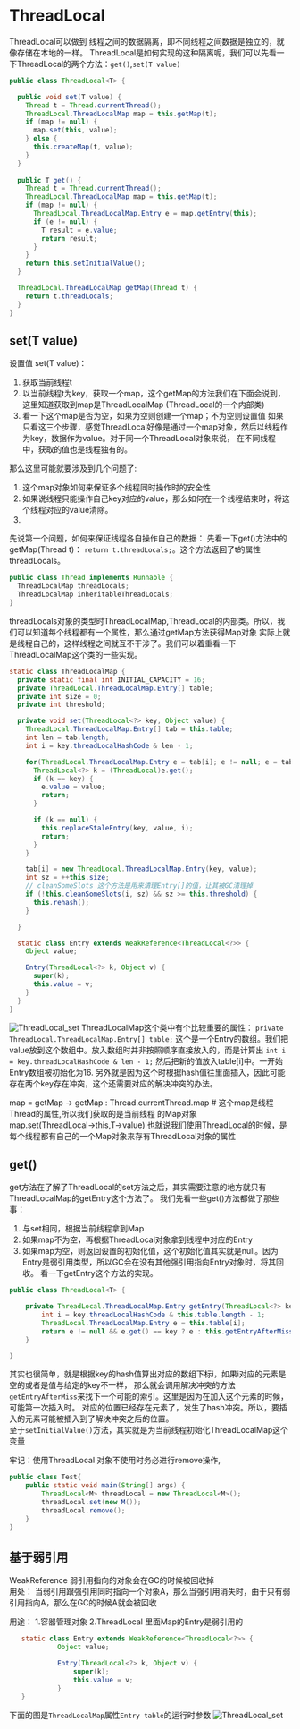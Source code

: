 # ThreadLocal

ThreadLocal可以做到 线程之间的数据隔离，即不同线程之间数据是独立的，就像存储在本地的一样。
ThreadLocal是如何实现的这种隔离呢，我们可以先看一下ThreadLocal的两个方法：`get()`,`set(T value)`
```java
public class ThreadLocal<T> {

  public void set(T value) {
    Thread t = Thread.currentThread();
    ThreadLocal.ThreadLocalMap map = this.getMap(t);
    if (map != null) {
      map.set(this, value);
    } else {
      this.createMap(t, value);
    }
  }
  
  public T get() {
    Thread t = Thread.currentThread();
    ThreadLocal.ThreadLocalMap map = this.getMap(t);
    if (map != null) {
      ThreadLocal.ThreadLocalMap.Entry e = map.getEntry(this);
      if (e != null) {
        T result = e.value;
        return result;
      }
    }
    return this.setInitialValue();
  }

  ThreadLocal.ThreadLocalMap getMap(Thread t) {
    return t.threadLocals;
  }
}
```

## set(T value)

设置值 set(T value)：
 1. 获取当前线程t
 2. 以当前线程t为key，获取一个map，这个getMap的方法我们在下面会说到，这里知道获取到map是ThreadLocalMap (ThreadLocal的一个内部类)
 3. 看一下这个map是否为空，如果为空则创建一个map；不为空则设置值
    如果只看这三个步骤，感觉ThreadLocal好像是通过一个map对象，然后以线程作为key，数据作为value。对于同一个ThreadLocal对象来说，
    在不同线程中，获取的值也是线程独有的。
    
那么这里可能就要涉及到几个问题了:
1. 这个map对象如何来保证多个线程同时操作时的安全性
2. 如果说线程只能操作自己key对应的value，那么如何在一个线程结束时，将这个线程对应的value清除。
3. 

先说第一个问题，如何来保证线程各自操作自己的数据：
先看一下get()方法中的getMap(Thread t)： `return t.threadLocals;`。这个方法返回了t的属性threadLocals。
```java
public class Thread implements Runnable {
  ThreadLocalMap threadLocals;
  ThreadLocalMap inheritableThreadLocals;
}
```
threadLocals对象的类型时ThreadLocalMap,ThreadLocal的内部类。所以，我们可以知道每个线程都有一个属性，那么通过getMap方法获得Map对象
实际上就是线程自己的，这样线程之间就互不干涉了。我们可以着重看一下ThreadLocalMap这个类的一些实现。

```java
static class ThreadLocalMap {
  private static final int INITIAL_CAPACITY = 16;
  private ThreadLocal.ThreadLocalMap.Entry[] table;
  private int size = 0;
  private int threshold;

  private void set(ThreadLocal<?> key, Object value) {
    ThreadLocal.ThreadLocalMap.Entry[] tab = this.table;
    int len = tab.length;
    int i = key.threadLocalHashCode & len - 1;

    for(ThreadLocal.ThreadLocalMap.Entry e = tab[i]; e != null; e = tab[i = nextIndex(i, len)]) {
      ThreadLocal<?> k = (ThreadLocal)e.get();
      if (k == key) {
        e.value = value;
        return;
      }

      if (k == null) {
        this.replaceStaleEntry(key, value, i);
        return;
      }
    }

    tab[i] = new ThreadLocal.ThreadLocalMap.Entry(key, value);
    int sz = ++this.size;
    // cleanSomeSlots 这个方法是用来清理Entry[]的值，让其被GC清理掉
    if (!this.cleanSomeSlots(i, sz) && sz >= this.threshold) {
      this.rehash();
    }

  }

  static class Entry extends WeakReference<ThreadLocal<?>> {
    Object value;

    Entry(ThreadLocal<?> k, Object v) {
      super(k);
      this.value = v;
    }
  }
}
```
![ThreadLocal_set](../../../../img/ThreadLocal_set.PNG)
ThreadLocalMap这个类中有个比较重要的属性： `private ThreadLocal.ThreadLocalMap.Entry[] table;`
这个是一个Entry的数组。我们把value放到这个数组中。放入数组时并非按照顺序直接放入的，而是计算出
`int i = key.threadLocalHashCode & len - 1;` 然后把新的值放入table[i]中。一开始Entry数组被初始化为16.
另外就是因为这个时根据hash值往里面插入，因此可能存在两个key存在冲突，这个还需要对应的解决冲突的办法。

map = getMap -> getMap : Thread.currentThread.map  # 这个map是线程Thread的属性,所以我们获取的是当前线程
的Map对象  
map.set(ThreadLocal->this,T->value)
也就说我们使用ThreadLocal的时候，是每个线程都有自己的一个Map对象来存有ThreadLocal对象的属性
## get()
get方法在了解了ThreadLocal的set方法之后，其实需要注意的地方就只有ThreadLocalMap的getEntry这个方法了。
我们先看一些get()方法都做了那些事：
1. 与set相同，根据当前线程拿到Map
2. 如果map不为空，再根据ThreadLocal对象拿到线程中对应的Entry
3. 如果map为空，则返回设置的初始化值，这个初始化值其实就是null。因为Entry是弱引用类型，所以GC会在没有其他强引用指向Entry对象时，将其回收。
看一下getEntry这个方法的实现。
```java
public class ThreadLocal<T> {

    private ThreadLocal.ThreadLocalMap.Entry getEntry(ThreadLocal<?> key) {
        int i = key.threadLocalHashCode & this.table.length - 1;
        ThreadLocal.ThreadLocalMap.Entry e = this.table[i];
        return e != null && e.get() == key ? e : this.getEntryAfterMiss(key, i, e);
    }

}
```
其实也很简单，就是根据key的hash值算出对应的数组下标i，如果i对应的元素是空的或者是值与给定的key不一样，
那么就会调用解决冲突的方法`getEntryAfterMiss`来找下一个可能的索引。这里是因为在加入这个元素的时候，可能第一次插入时。
对应的位置已经存在元素了，发生了hash冲突。所以，要插入的元素可能被插入到了解决冲突之后的位置。  
    至于`setInitialValue()`方法，其实就是为当前线程初始化ThreadLocalMap这个变量

牢记：使用ThreadLocal 对象不使用时务必进行remove操作,
```java
public class Test{
    public static void main(String[] args) {
        ThreadLocal<M> threadLocal = new ThreadLocal<M>();
        threadLocal.set(new M());
        threadLocal.remove();
    }
}
```

## 基于弱引用
WeakReference
弱引用指向的对象会在GC的时候被回收掉  
用处： 当弱引用跟强引用同时指向一个对象A，那么当强引用消失时，由于只有弱引用指向A，那么在GC的时候A就会被回收

用途：
1.容器管理对象
2.ThreadLocal 里面Map的Entry是弱引用的
```java 
   static class Entry extends WeakReference<ThreadLocal<?>> {
            Object value;

            Entry(ThreadLocal<?> k, Object v) {
                super(k);
                this.value = v;
            }
   }
```
下面的图是`ThreadLocalMap`属性`Entry table`的运行时参数
![ThreadLocal_set](../../../../img/ThreadLocal_Entry_table.PNG)


